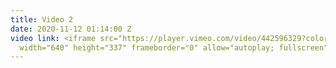 ```yaml
---
title: Video 2
date: 2020-11-12 01:14:00 Z
video link: <iframe src="https://player.vimeo.com/video/442596329?color=ffffff&portrait=0&badge=0"
  width="640" height="337" frameborder="0" allow="autoplay; fullscreen" allowfullscreen></iframe>
---
```


